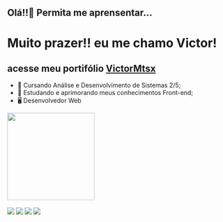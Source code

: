 ## Olá!!👋 Permita me aprensentar...
# Muito prazer!! eu me chamo Victor!
## acesse meu portifólio <a href="https://victormtsx.vercel.app">VictorMtsx</a>

- 🔭 Cursando Análise e Desenvolvimento de Sistemas 2/5;
- 🌱 Estudando e aprimorando meus conhecimentos Front-end;
- 🖥️ Desenvolvedor Web

<div style=""  >
  <a href="https://github.com/anuraghazra/github-readme-stats">
  <img height=200 align="center" src="https://github-readme-stats.vercel.app/api?username=VictorMtsx&show_icons=true&theme=tokyonight&locale=pt-br" />
</a>
  </br>
<!-- <a href="https://github.com/anuraghazra/convoychat">
  <img height=200 align="center" src="https://github-readme-stats.vercel.app/api/top-langs/?username=VictorMtsx&show&layout=compact&theme=tokyonight&locale=pt-br" />
</a> -->
</div>
</br>
<div >
  <a href="mailto:joaovictormts.087@gmail.com" target="_blank"><img src="https://img.shields.io/badge/Gmail-D14836?style=for-the-badge&logo=gmail&logoColor=white"></a>
  <a href="https://www.instagram.com/V1ctor_Mts" target="_blank"><img src="https://img.shields.io/badge/Instagram-E4405F?style=for-the-badge&logo=instagram&logoColor=white"></a>
  <a href="https://www.linkedin.com/in/joao-victor-matos?utm_source=share&utm_campaign=share_via&utm_content=profile&utm_medium=android_app" target="_blank"><img src="https://img.shields.io/badge/LinkedIn-0077B5?style=for-the-badge&logo=linkedin&logoColor=white"></a>
  <a href="https://github.com/VictorMtsx"><img src="https://img.shields.io/badge/GitHub-100000?style=for-the-badge&logo=github&logoColor=white" target="_blank"></a>
</div>
